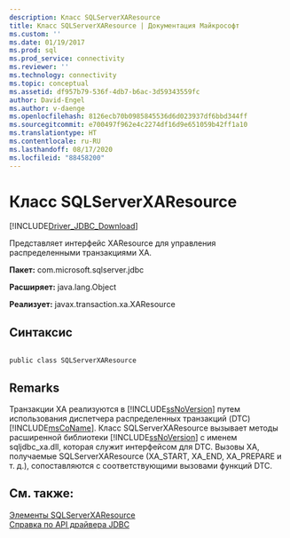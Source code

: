 ```yaml
---
description: Класс SQLServerXAResource
title: Класс SQLServerXAResource | Документация Майкрософт
ms.custom: ''
ms.date: 01/19/2017
ms.prod: sql
ms.prod_service: connectivity
ms.reviewer: ''
ms.technology: connectivity
ms.topic: conceptual
ms.assetid: df957b79-536f-4db7-b6ac-3d59343559fc
author: David-Engel
ms.author: v-daenge
ms.openlocfilehash: 8126ecb70b0985845536d6d023937df6bbd344ff
ms.sourcegitcommit: e700497f962e4c2274df16d9e651059b42ff1a10
ms.translationtype: HT
ms.contentlocale: ru-RU
ms.lasthandoff: 08/17/2020
ms.locfileid: "88458200"
---
```

# <a name="sqlserverxaresource-class"></a>Класс SQLServerXAResource
[!INCLUDE[Driver_JDBC_Download](../../../includes/driver_jdbc_download.md)]

  Представляет интерфейс XAResource для управления распределенными транзакциями XA.  
  
 **Пакет:** com.microsoft.sqlserver.jdbc  
  
 **Расширяет:** java.lang.Object  
  
 **Реализует:** javax.transaction.xa.XAResource  
  
## <a name="syntax"></a>Синтаксис  
  
```  
  
public class SQLServerXAResource  
```  
  
## <a name="remarks"></a>Remarks  
 Транзакции XA реализуются в [!INCLUDE[ssNoVersion](../../../includes/ssnoversion-md.md)] путем использования диспетчера распределенных транзакций (DTC) [!INCLUDE[msCoName](../../../includes/msconame_md.md)]. Класс SQLServerXAResource вызывает методы расширенной библиотеки [!INCLUDE[ssNoVersion](../../../includes/ssnoversion-md.md)] с именем sqljdbc_xa.dll, которая служит интерфейсом для DTC. Вызовы XA, получаемые SQLServerXAResource (XA_START, XA_END, XA_PREPARE и т. д.), сопоставляются с соответствующими вызовами функций DTC.  
  
## <a name="see-also"></a>См. также:  
 [Элементы SQLServerXAResource](../../../connect/jdbc/reference/sqlserverxaresource-members.md)   
 [Справка по API драйвера JDBC](../../../connect/jdbc/reference/jdbc-driver-api-reference.md)  
  
  
